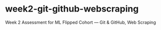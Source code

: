 # week2-git-github-webscraping
Week 2 Assessment for ML Flipped Cohort — Git &amp; GitHub, Web Scraping
